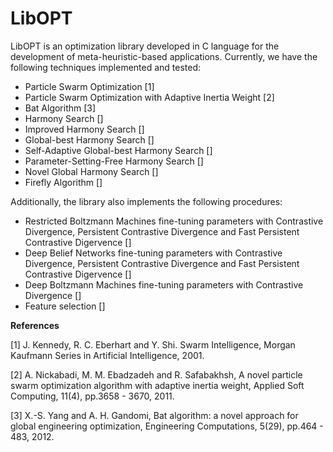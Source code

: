 LibOPT
======

LibOPT is an optimization library developed in C language for the development of meta-heuristic-based applications. Currently, we have the following techniques implemented and tested:

* Particle Swarm Optimization [1]
* Particle Swarm Optimization with Adaptive Inertia Weight [2]
* Bat Algorithm [3]
* Harmony Search []
* Improved Harmony Search []
* Global-best Harmony Search []
* Self-Adaptive Global-best Harmony Search []
* Parameter-Setting-Free Harmony Search []
* Novel Global Harmony Search []
* Firefly Algorithm []

Additionally, the library also implements the following procedures:

* Restricted Boltzmann Machines fine-tuning parameters with Contrastive Divergence, Persistent Contrastive Divergence and Fast Persistent Contrastive Digervence []
* Deep Belief Networks fine-tuning parameters with Contrastive Divergence, Persistent Contrastive Divergence and Fast Persistent Contrastive Digervence []
* Deep Boltzmann Machines fine-tuning parameters with Contrastive Divergence []
* Feature selection []

**References**

[1] J. Kennedy, R. C. Eberhart and Y. Shi. Swarm Intelligence, Morgan Kaufmann Series in Artificial Intelligence, 2001.

[2] A. Nickabadi, M. M. Ebadzadeh and R. Safabakhsh, A novel particle swarm optimization algorithm with adaptive inertia weight, Applied Soft Computing, 11(4), pp.3658 - 3670, 2011.

[3] X.-S. Yang and A. H. Gandomi, Bat algorithm: a novel approach for global engineering optimization, Engineering Computations, 5(29), pp.464 - 483, 2012.
